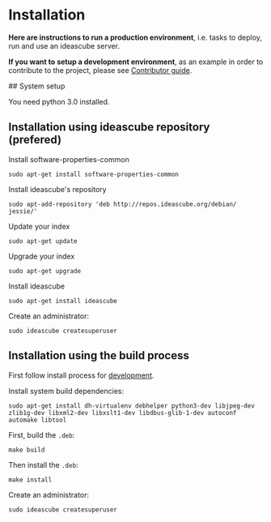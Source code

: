 # Installation

**Here are instructions to run a production environment**, i.e. tasks to
deploy, run and use an ideascube server.

**If you want to setup a development environment**, as an example in order to
contribute to the project, please see [Contributor guide](contributing.md).


## System setup

You need python 3.0 installed.

## Installation using ideascube repository (prefered)

Install software-properties-common

    sudo apt-get install software-properties-common

Install ideascube's repository

    sudo apt-add-repository 'deb http://repos.ideascube.org/debian/ jessie/'

Update your index

    sudo apt-get update

Upgrade your index

    sudo apt-get upgrade

Install ideascube

    sudo apt-get install ideascube

Create an administrator:

    sudo ideascube createsuperuser
    

## Installation using the build process

First follow install process for [development](contributing.md).

Install system build dependencies:

    sudo apt-get install dh-virtualenv debhelper python3-dev libjpeg-dev zlib1g-dev libxml2-dev libxslt1-dev libdbus-glib-1-dev autoconf automake libtool

First, build the `.deb`:

    make build

Then install the `.deb`:

    make install

Create an administrator:

    sudo ideascube createsuperuser
